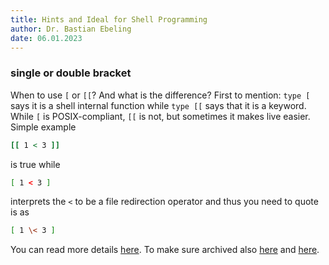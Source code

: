 ```yaml
---
title: Hints and Ideal for Shell Programming
author: Dr. Bastian Ebeling
date: 06.01.2023
---
```


### single or double bracket

When to use `[` or `[[`? And what is the difference?
First to mention: `type [` says it is a shell internal function while `type [[` says that it is a keyword.
While `[` is POSIX-compliant, `[[` is not, but sometimes it makes live easier.
Simple example

```bash
[[ 1 < 3 ]]
```

is true while

```bash
[ 1 < 3 ]
```

interprets the `<` to be a file redirection operator and thus you need to quote is as
```bash
[ 1 \< 3 ]
```

You can read more details [here](https://www.baeldung.com/linux/bash-single-vs-double-brackets).
To make sure archived also [here](https://web.archive.org/web/https://www.baeldung.com/linux/bash-single-vs-double-brackets) and [here](https://archive.ph/bcpgl).
